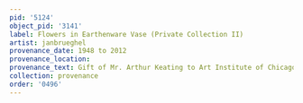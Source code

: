 ```yaml
---
pid: '5124'
object_pid: '3141'
label: Flowers in Earthenware Vase (Private Collection II)
artist: janbrueghel
provenance_date: 1948 to 2012
provenance_location:
provenance_text: Gift of Mr. Arthur Keating to Art Institute of Chicago
collection: provenance
order: '0496'
---
```

